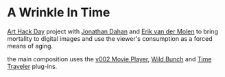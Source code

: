 A Wrinkle In Time
===============

[Art Hack Day](http://arthackday.net/gaffta) project with [Jonathan Dahan](https://github.com/jedahan) and [Erik van der Molen](http://www.officevsoffice.com) to bring mortality to digital images and use the viewer's consumption as a forced means of aging.

the main composition uses the [v002 Movie Player](http://v002.info/plugins-sources/v002-movie-player-beta/), [Wild Bunch](https://github.com/pizthewiz/WildBunch) and [Time Traveler](null) plug-ins.
